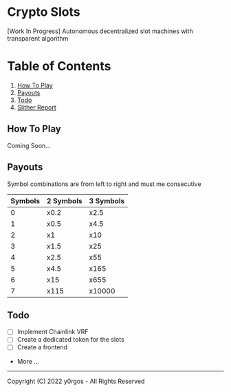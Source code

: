 # Crypto Slots
[Work In Progress] Autonomous decentralized slot machines with transparent algorithm

# Table of Contents
1. [How To Play](#how-to-play)
2. [Payouts](#payouts)
3. [Todo](#todo)
4. [Slither Report](slither_report.md)


## How To Play

Coming Soon...

## Payouts
Symbol combinations are from left to right and must me consecutive

| Symbols | 2 Symbols | 3 Symbols |
| ------- | --------- |-----------|
| 0       | x0.2      | x2.5      |
| 1       | x0.5      | x4.5      |
| 2       | x1        | x10       |
| 3       | x1.5      | x25       |
| 4       | x2.5      | x55       |
| 5       | x4.5      | x165      |
| 6       | x15       | x655      |
| 7       | x115      | x10000    |



## Todo

- [ ] Implement Chainlink VRF
- [ ] Create a dedicated token for the slots
- [ ] Create a frontend
- More ...

---

Copyright (C) 2022 y0rgos - All Rights Reserved
